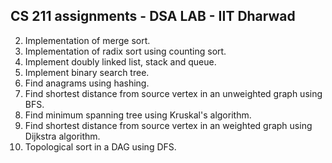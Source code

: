 ## CS 211 assignments - DSA LAB - IIT Dharwad

2. Implementation of merge sort.
3. Implementation of radix sort using counting sort.
4. Implement doubly linked list, stack and queue.
5. Implement binary search tree.
7. Find anagrams using hashing.
8. Find shortest distance from source vertex in an unweighted graph using BFS.
9. Find minimum spanning tree using Kruskal's algorithm.
10. Find shortest distance from source vertex in an weighted graph using Dijkstra algorithm.
11. Topological sort in a DAG using DFS.
